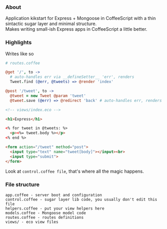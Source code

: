 ### About

Application kikstart for Express + Mongoose in CoffeeScript with a thin sintactic sugar layer and minimal structure.  
Makes writing small-ish Express apps in CoffeeScript a little better.

### Highlights

Writes like so

```coffeescript
# routes.coffee

@get '/', to ->
  # auto-handles err via __defineSetter__ 'err', renders
  Tweet.find (@err, @tweets) => @render 'index'

@post '/tweet', to ->
  @tweet = new Tweet @param 'tweet'
  @tweet.save (@err) => @redirect 'back' # auto-handles err, renders
```


```html
<!-- views/index.eco -->

<h1>Express</h1>

<% for tweet in @tweets: %>
  <p><%= tweet.body %></p>
<% end %>

<form action="/tweet" method="post">
  <input type="text" name="tweet[body]"></input><br>
  <input type="submit">
</form>
```

Look at `control.coffee file`, that's where all the magic happens.

### File structure

```
app.coffee - server boot and configuration
control.coffee - sugar layer lib code, you usually don't edit this file
helpers.coffee - put your view helpers here
models.coffee - Mongoose model code
routes.coffee - routes definitions
views/ - eco view files
```
